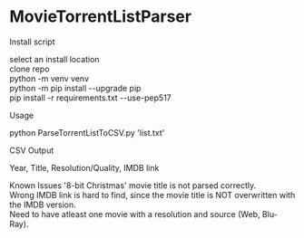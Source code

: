 # MovieTorrentListParser

Install script

select an install location  
clone repo  
python -m venv venv  
python -m pip install --upgrade pip  
pip install -r requirements.txt --use-pep517

Usage

python ParseTorrentListToCSV.py 'list.txt'

CSV Output

Year, Title, Resolution/Quality, IMDB link

Known Issues
'8-bit Christmas' movie title is not parsed correctly.  
Wrong IMDB link is hard to find, since the movie title is NOT overwritten with the IMDB version.  
Need to have atleast one movie with a resolution and source (Web, Blu-Ray).
